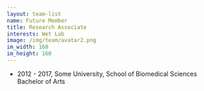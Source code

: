 ```yaml
---
layout: team-list
name: Future Member
title: Research Associate
interests: Wet Lab
image: /img/team/avatar2.png
im_width: 160
im_height: 160
---
```

* 2012 - 2017, Some University, School of Biomedical Sciences  
Bachelor of Arts  
